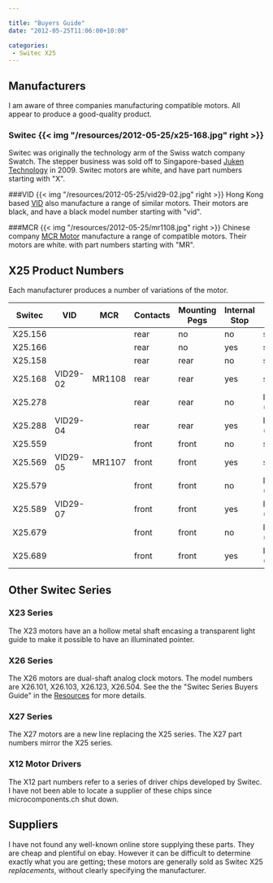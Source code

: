 ```yaml
---

title: "Buyers Guide"
date: "2012-05-25T11:06:00+10:00"

categories:
 - Switec X25
---
```


Manufacturers
-------------

I am aware of three companies manufacturing compatible motors.  All appear to
produce a good-quality product.

### Switec {{< img "/resources/2012-05-25/x25-168.jpg" right >}}
Switec was originally the technology arm of the Swiss watch company Swatch.
The stepper business was sold off to Singapore-based [Juken Technology](http://jukenswisstech.com/) in 2009.
Switec motors are white, and have part numbers starting with "X".

###VID {{< img "/resources/2012-05-25/vid29-02.jpg" right >}}
Hong Kong based [VID](http://www.vid.wellgain.com/product.aspx) also manufacture a range
of similar motors.  Their motors are black, and have a black model number starting with "vid".
<br clear="right"/>

###MCR {{< img "/resources/2012-05-25/mr1108.jpg" right >}} 
Chinese company [MCR Motor](http://www.mcrmotor.com/en/) manufacture a range of compatible motors.
Their motors are white. with part numbers starting with "MR".
<br clear="right"/>

X25 Product Numbers
------

Each manufacturer produces a number of variations of the motor.

Switec      | VID        | MCR        | Contacts   | Mounting Pegs | Internal Stop |  Shaft      |
----        |----        |----        |----        |----        |----        |----         |
X25.156     |            |            |  rear      | no         | no         | standard    |
X25.166     |            |            |  rear      | no         | yes        | standard    |
X25.158     |            |            |  rear      | rear       | no         | standard    |
X25.168     | VID29-02   | MR1108     |  rear      | rear       | yes        | standard    |
X25.278     |            |            |  rear      | rear       | no         | long (+2mm) |
X25.288     | VID29-04   |            |  rear      | rear       | yes        | long (+2mm) |
X25.559     |            |            |  front     | front      | no         | standard    |
X25.569     | VID29-05   | MR1107     |  front     | front      | yes        | standard    |
X25.579     |            |            |  front     | front      | no         | long (+2mm) |
X25.589     | VID29-07   |            |  front     | front      | yes        | long (+2mm) |
X25.679     |            |            |  front     | front      | no         | long (+2mm) |
X25.689     |            |            |  front     | front      | yes        | long (+2mm) |

Other Switec Series
------

### X23 Series
The X23 motors have an a hollow metal shaft encasing a transparent light guide
to make it possible to have an illuminated pointer.

### X26 Series
The X26 motors are dual-shaft analog clock motors.  The model numbers are X26.101, X26.103, X26.123, X26.504.
See the the "Switec Series Buyers Guide" in the [Resources](/resources) for more details.

### X27 Series
The X27 motors are a new line replacing the X25 series.  The X27 part numbers mirror the X25 series.

### X12 Motor Drivers
The X12 part numbers refer to a series of driver chips developed by Switec.  I have not been able to
locate a supplier of these chips since microcomponents.ch shut down.


Suppliers
---------

I have not found any well-known online store supplying these parts.
They are cheap and plentiful on ebay.  However it can
be difficult to determine exactly what you are getting; these motors are generally
sold as Switec X25 _replacements_, without clearly specifying the manufacturer.
